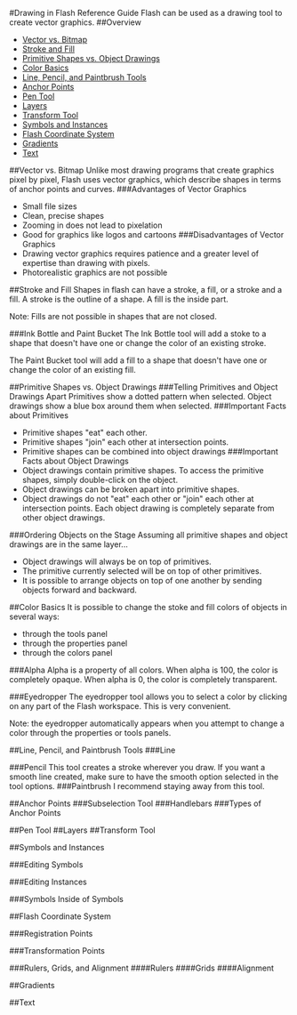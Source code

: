 #Drawing in Flash Reference Guide
Flash can be used as a drawing tool to create vector graphics.
##Overview
* [Vector vs. Bitmap](#vector-vs-bitmap)
* [Stroke and Fill](#stroke-and-fill)
* [Primitive Shapes vs. Object Drawings](#primitive-shapes-vs-object-drawings)
* [Color Basics](#color-basics)
* [Line, Pencil, and Paintbrush Tools](#line-pencil-and-paintbrush-tools)
* [Anchor Points](#anchor-points)
* [Pen Tool](#pen-tool)
* [Layers](#layers)
* [Transform Tool](#transform-tool)
* [Symbols and Instances](#symbols-and-instances)
* [Flash Coordinate System](#flash-coordinate-system)
* [Gradients](#gradients)
* [Text](#text)

##Vector vs. Bitmap
Unlike most drawing programs that create graphics pixel by pixel, Flash uses vector graphics, which describe shapes in terms of anchor points and curves.
###Advantages of Vector Graphics
* Small file sizes
* Clean, precise shapes
* Zooming in does not lead to pixelation
* Good for graphics like logos and cartoons
###Disadvantages of Vector Graphics
* Drawing vector graphics requires patience and a greater level of expertise than drawing with pixels.
* Photorealistic graphics are not possible

##Stroke and Fill
Shapes in flash can have a stroke, a fill, or a stroke and a fill. A stroke is the outline of a shape. A fill is the inside part.

Note: Fills are not possible in shapes that are not closed. 

###Ink Bottle and Paint Bucket
The Ink Bottle tool will add a stoke to a shape that doesn't have one or change the color of an existing stroke.

The Paint Bucket tool will add a fill to a shape that doesn't have one or change the color of an existing fill.

##Primitive Shapes vs. Object Drawings
###Telling Primitives and Object Drawings Apart
Primitives show a dotted pattern when selected. Object drawings show a blue box around them when selected.
###Important Facts about Primitives
* Primitive shapes "eat" each other.
* Primitive shapes "join" each other at intersection points.
* Primitive shapes can be combined into object drawings
###Important Facts about Object Drawings
* Object drawings contain primitive shapes. To access the primitive shapes, simply double-click on the object.
* Object drawings can be broken apart into primitive shapes.
* Object drawings do not "eat" each other or "join" each other at intersection points. Each object drawing is completely separate from other object drawings.

###Ordering Objects on the Stage
Assuming all primitive shapes and object drawings are in the same layer...
* Object drawings will always be on top of primitives.
* The primitive currently selected will be on top of other primitives.
* It is possible to arrange objects on top of one another by sending objects forward and backward.

##Color Basics
It is possible to change the stoke and fill colors of objects in several ways:
* through the tools panel
* through the properties panel
* through the colors panel

###Alpha
Alpha is a property of all colors. When alpha is 100, the color is completely opaque. When alpha is 0, the color is completely transparent. 

###Eyedropper
The eyedropper tool allows you to select a color by clicking on any part of the Flash workspace. This is very convenient.

Note: the eyedropper automatically appears when you attempt to change a color through the properties or tools panels.

##Line, Pencil, and Paintbrush Tools
###Line

###Pencil
This tool creates a stroke wherever you draw. If you want a smooth line created, make sure to have the smooth option selected in the tool options.
###Paintbrush
I recommend staying away from this tool. 

##Anchor Points
###Subselection Tool
###Handlebars
###Types of Anchor Points

##Pen Tool
##Layers
##Transform Tool

##Symbols and Instances

###Editing Symbols

###Editing Instances

###Symbols Inside of Symbols

##Flash Coordinate System

###Registration Points

###Transformation Points

###Rulers, Grids, and Alignment
####Rulers
####Grids
####Alignment

##Gradients

##Text
